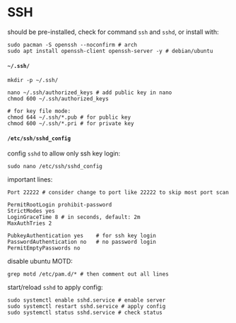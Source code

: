 # SSH


should be pre-installed, check for command `ssh` and `sshd`, or install with:
```shell script
sudo pacman -S openssh --noconfirm # arch
sudo apt install openssh-client openssh-server -y # debian/ubuntu
```


#### `~/.ssh/`

```shell script
mkdir -p ~/.ssh/

nano ~/.ssh/authorized_keys # add public key in nano
chmod 600 ~/.ssh/authorized_keys

# for key file mode:
chmod 644 ~/.ssh/*.pub # for public key
chmod 600 ~/.ssh/*.pri # for private key
```


#### `/etc/ssh/sshd_config`

config `sshd` to allow only ssh key login: 
```shell script
sudo nano /etc/ssh/sshd_config
```

important lines:
```shell script
Port 22222 # consider change to port like 22222 to skip most port scan

PermitRootLogin prohibit-password
StrictModes yes
LoginGraceTime 8 # in seconds, default: 2m
MaxAuthTries 2

PubkeyAuthentication yes    # for ssh key login
PasswordAuthentication no   # no password login
PermitEmptyPasswords no
```

disable ubuntu MOTD:
```shell script
grep motd /etc/pam.d/* # then comment out all lines
```

start/reload `sshd` to apply config:
```shell script
sudo systemctl enable sshd.service # enable server
sudo systemctl restart sshd.service # apply config
sudo systemctl status sshd.service # check status
```
